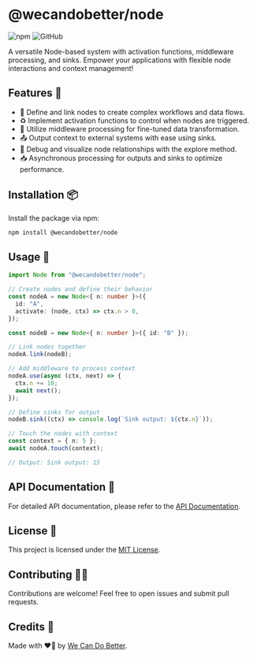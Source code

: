 # @wecandobetter/node

![npm](https://img.shields.io/npm/v/@wecandobetter/node)
![GitHub](https://img.shields.io/github/license/wecandobetter/node)

A versatile Node-based system with activation functions, middleware processing,
and sinks. Empower your applications with flexible node interactions and context
management!

## Features 🎢

- 🔌 Define and link nodes to create complex workflows and data flows.
- ♻ Implement activation functions to control when nodes are triggered.
- 🔧 Utilize middleware processing for fine-tuned data transformation.
- 📤 Output context to external systems with ease using sinks.
- 🔮 Debug and visualize node relationships with the explore method.
- 📥 Asynchronous processing for outputs and sinks to optimize performance.

## Installation 📦

Install the package via npm:

```bash
npm install @wecandobetter/node
```

## Usage 📘

```typescript
import Node from "@wecandobetter/node";

// Create nodes and define their behavior
const nodeA = new Node<{ n: number }>({
  id: "A",
  activate: (node, ctx) => ctx.n > 0,
});

const nodeB = new Node<{ n: number }>({ id: "B" });

// Link nodes together
nodeA.link(nodeB);

// Add middleware to process context
nodeA.use(async (ctx, next) => {
  ctx.n += 10;
  await next();
});

// Define sinks for output
nodeB.sink((ctx) => console.log(`Sink output: ${ctx.n}`));

// Touch the nodes with context
const context = { n: 5 };
await nodeA.touch(context);

// Output: Sink output: 15
```

## API Documentation 📜

For detailed API documentation, please refer to the [API Documentation](API.md).

## License 📜

This project is licensed under the [MIT License](LICENSE).

## Contributing 🙋‍♂️

Contributions are welcome! Feel free to open issues and submit pull requests.

## Credits 👏

Made with ❤️‍🔥 by [We Can Do Better](https://wcdb.life).
